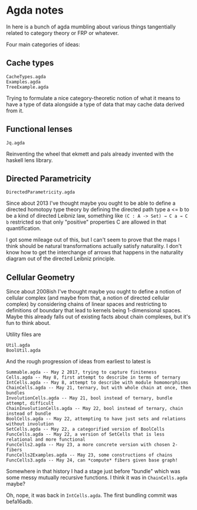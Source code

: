 # Agda notes

In here is a bunch of agda mumbling about various things tangentially
related to category theory or FRP or whatever.

Four main categories of ideas:

## Cache types

    CacheTypes.agda
    Examples.agda
    TreeExample.agda

Trying to formulate a nice category-theoretic notion of what it means
to have a type of data alongside a type of data that may cache data
derived from it.

## Functional lenses

    Jq.agda

Reinventing the wheel that ekmett and pals already invented with the
haskell lens library.

## Directed Parametricity

    DirectedParametricity.agda

Since about 2013 I've thought maybe you ought to be able to
define a directed homotopy type theory by defining the directed path
type a <= b to be a kind of directed Leibniz law, something like
`(C : A -> Set) → C a → C b` restricted so that only "positive" properties C
are allowed in that quantification.

I got some mileage out of this, but I can't seem to prove that the
maps I think should be natural transformations actually satisfy
naturality. I don't know how to get the interchange of arrows that
happens in the naturality diagram out of the directed Leibniz
principle.

## Cellular Geometry

Since about 2008ish I've thought maybe you ought to define a notion of
cellular complex (and maybe from that, a notion of directed cellular
complex) by considering chains of linear spaces and restricting to
definitions of boundary that lead to kernels being 1-dimensional
spaces. Maybe this already falls out of existing facts about chain
complexes, but it's fun to think about.

Utility files are

    Util.agda
    BoolUtil.agda

And the rough progression of ideas from earliest to latest is

    Summable.agda -- May 2 2017, trying to capture finiteness
    Cells.agda -- May 8, first attempt to describe in terms of ternary
    IntCells.agda -- May 8, attempt to describe with module homomorphisms
    ChainCells.agda -- May 21, ternary, but with whole chain at once, then bundles
    InvolutionCells.agda -- May 21, bool instead of ternary, bundle attempt, difficult
	ChainInvolutionCells.agda -- May 22, bool instead of ternary, chain instead of bundle
	BoolCells.agda -- May 22, attempting to have just sets and relations without involution
	SetCells.agda -- May 22, a categorified version of BoolCells
	FuncCells.agda -- May 22, a version of SetCells that is less relational and more functional
	FuncCells2.agda -- May 23, a more concrete version with chosen 2-fibers
	FuncCells2Examples.agda -- May 23, some constructions of chains
	FuncCells3.agda -- May 24, can *compute* fibers given base graph!

Somewhere in that history I had a stage just before "bundle" which was
some messy mutually recursive functions. I think it was in
`ChainCells.agda` maybe?

Oh, nope, it was back in `IntCells.agda`. The first bundling commit was
befa16adb.
